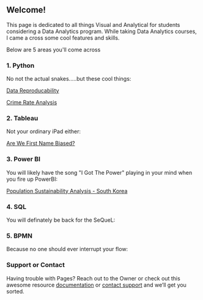 ## Welcome!

This page is dedicated to all things Visual and Analytical for students considering a Data Analytics program. While taking Data Analytics courses, I came a cross some cool features and skills. 

Below are 5 areas you'll come across

### 1. Python
No not the actual snakes.....but these cool things: 

[Data Reproducability](https://github.com/joekimani/Portfolio/blob/2db1c31607c2dcec68b65f79a65a6a5ea86f6fca/Data%20Reproducibility.ipynb)

[Crime Rate Analysis](https://github.com/joekimani/Portfolio/blob/b539fec22187bc7d1b3ba125f196137e919b8ca6/Crime_Analysis.ipynb)

### 2. Tableau
Not your ordinary iPad either:

[Are We First Name Biased?](https://github.com/joekimani/Portfolio/blob/ff8b1efbd41c2a2930f0dc50a87321515c2c6d51/Population%20Sustainability%20Analysis%20-%20South%20Korea.png)

### 3. Power BI
You will likely have the song "I Got The Power" playing in your mind when you fire up PowerBI:

[Population Sustainability Analysis - South Korea](https://github.com/joekimani/Portfolio/blob/ff8b1efbd41c2a2930f0dc50a87321515c2c6d51/Population%20Sustainability%20Analysis%20-%20South%20Korea.png)


### 4. SQL
You will definately be back for the SeQueL:

### 5. BPMN
Because no one should ever interrupt your flow:

### Support or Contact

Having trouble with Pages? Reach out to the Owner or check out this awesome resource [documentation](https://docs.github.com/categories/github-pages-basics/) or [contact support](https://support.github.com/contact) and we’ll get you sorted.
